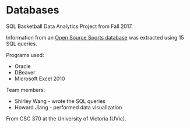 # Databases
SQL Basketball Data Analytics Project from Fall 2017.

Information from an [Open Source Sports database](http://opensourcesports.com/) was extracted using 15 SQL queries.

Programs used: 
* Oracle
* DBeaver
* Microsoft Excel 2010

Team members: 
* Shirley Wang - wrote the SQL queries
* Howard Jiang - performed data visualization

From CSC 370 at the University of Victoria (UVic).
